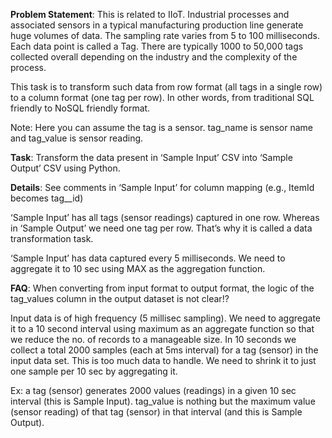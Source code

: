 **Problem Statement**:
This is related to IIoT. Industrial processes and associated sensors in a typical manufacturing production line generate huge volumes of data. 
The sampling rate varies from 5 to 100 milliseconds. Each data point is called a Tag. 
There are typically 1000 to 50,000 tags collected overall depending on the industry and the complexity of the process.

This task is to transform such data from row format (all tags in a single row) to a column format (one tag per row). 
In other words, from traditional SQL friendly to NoSQL friendly format.

Note: Here you can assume the tag is a sensor. tag_name is sensor name and tag_value is sensor reading.

**Task**:
Transform the data present in ‘Sample Input’ CSV into ‘Sample Output’ CSV using Python.

**Details**:
See comments in ‘Sample Input’ for column mapping (e.g., ItemId becomes tag__id)

‘Sample Input’ has all tags (sensor readings) captured in one row. 
Whereas in ‘Sample Output’ we need one tag per row. 
That’s why it is called a data transformation task.

‘Sample Input’ has data captured every 5 milliseconds. We need to aggregate it to 10 sec using MAX as the aggregation function.

**FAQ**:
When converting from input format to output format, the logic of the tag_values column in the output dataset is not clear!?

Input data is of high frequency (5 millisec sampling). 
We need to aggregate it to a 10 second interval using maximum as an aggregate function so that we reduce the no. of records to a manageable size.
In 10 seconds we collect a total 2000 samples (each at 5ms interval) for a tag (sensor) in the input data set. 
This is too much data to handle. We need to shrink it to just one sample per 10 sec by aggregating it.

Ex: a tag (sensor) generates 2000 values (readings) in a given 10 sec interval (this is Sample Input). 
    tag_value is nothing but the maximum value (sensor reading) of that tag (sensor) in that interval (and this is Sample Output).
